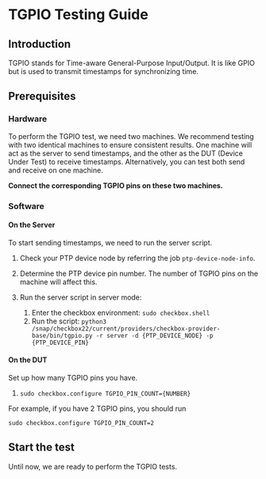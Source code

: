 # TGPIO Testing Guide

## Introduction

TGPIO stands for Time-aware General-Purpose Input/Output. It is like GPIO but is used to transmit timestamps for synchronizing time.

## Prerequisites

### Hardware

To perform the TGPIO test, we need two machines. We recommend testing with two identical machines to ensure consistent results.
One machine will act as the server to send timestamps, and the other as the DUT (Device Under Test) to receive timestamps.
Alternatively, you can test both send and receive on one machine.

**Connect the corresponding TGPIO pins on these two machines.**

### Software

#### On the Server

To start sending timestamps, we need to run the server script.

1. Check your PTP device node by referring the job `ptp-device-node-info`.
2. Determine the PTP device pin number. The number of TGPIO pins on the machine will affect this.
3. Run the server script in server mode:

   1. Enter the checkbox environment: `sudo checkbox.shell`
   2. Run the script: `python3 /snap/checkbox22/current/providers/checkbox-provider-base/bin/tgpio.py -r server -d {PTP_DEVICE_NODE} -p {PTP_DEVICE_PIN}`

#### On the DUT

Set up how many TGPIO pins you have.

1. `sudo checkbox.configure TGPIO_PIN_COUNT={NUMBER}`

For example, if you have 2 TGPIO pins, you should run

```terminal
sudo checkbox.configure TGPIO_PIN_COUNT=2
```

## Start the test

Until now, we are ready to perform the TGPIO tests.
